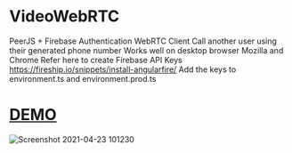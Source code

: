 # VideoWebRTC
PeerJS + Firebase Authentication WebRTC Client
Call another user using their generated phone number
Works well on desktop browser Mozilla and Chrome
Refer here to create Firebase API Keys https://fireship.io/snippets/install-angularfire/ 
Add the keys to environment.ts and environment.prod.ts
# [DEMO](https://ajinkyabijwe.github.io/WebRTCVideoCall)
![Screenshot 2021-04-23 101230](https://user-images.githubusercontent.com/8812357/115887439-ef42b580-a41f-11eb-9247-a55701363ea5.jpg)
